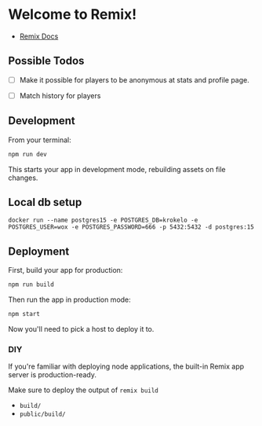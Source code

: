 # Welcome to Remix!

- [Remix Docs](https://remix.run/docs)

## Possible Todos

- [ ] Make it possible for players to be anonymous at stats and profile page.
- [ ] Match history for players


## Development

From your terminal:

```sh
npm run dev
```

This starts your app in development mode, rebuilding assets on file changes.

## Local db setup

`docker run --name postgres15 -e POSTGRES_DB=krokelo -e POSTGRES_USER=wox -e POSTGRES_PASSWORD=666 -p 5432:5432 -d postgres:15`


## Deployment

First, build your app for production:

```sh
npm run build
```

Then run the app in production mode:

```sh
npm start
```

Now you'll need to pick a host to deploy it to.

### DIY

If you're familiar with deploying node applications, the built-in Remix app server is production-ready.

Make sure to deploy the output of `remix build`

- `build/`
- `public/build/`
